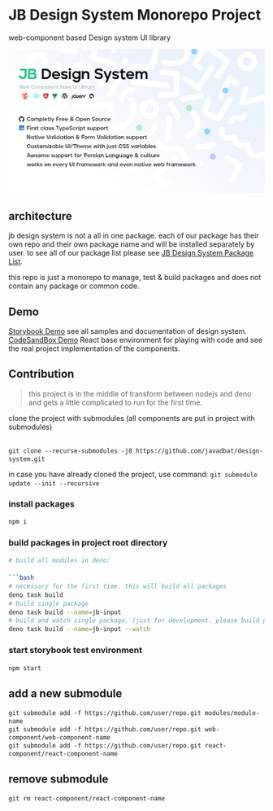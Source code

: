 # JB Design System Monorepo Project

web-component based Design system  UI library

![JB Design System](./public/images/banner-small.jpg)

## architecture

jb design system is not a all in one package. each of our package has their own repo and their own package name and will be installed separately by user.
to see all of our package list please see [JB Design System Package List](https://javadbat.github.io/design-system/?path=/docs/general-package-list--docs).

this repo is just a monorepo to manage, test & build packages and does not contain any package or common code.

## Demo

[Storybook Demo](https://javadbat.github.io/design-system/?path=/docs/getting-started-introduction--docs) see all samples and documentation of design system.    
[CodeSandBox Demo](https://codesandbox.io/p/sandbox/jb-design-system-3f63dj) React base environment for playing with code and see the real project implementation of the components. 

## Contribution

>this project is in the middle of transform between nodejs and deno and gets a little complicated to run for the first time.

clone the project with submodules (all components are put in project with submodules)

```git

git clone --recurse-submodules -j8 https://github.com/javadbat/design-system.git

```

in case you have already cloned the project, use command: `git submodule update --init --recursive`

### install packages

```bash
npm i
```

### build packages in project root directory

```bash
# build all modules in deno:

```bash
# necessary for the first time. this will build all packages 
deno task build
# build single package
deno task build --name=jb-input
# build and watch single package. (just for development. please build package without watch before publishing it)
deno task build --name=jb-input --watch
```

### start storybook test environment

```bash
npm start
```
## add a new submodule

```terminal
git submodule add -f https://github.com/user/repo.git modules/module-name 
git submodule add -f https://github.com/user/repo.git web-component/web-component-name 
git submodule add -f https://github.com/user/repo.git react-component/react-component-name 
```
## remove submodule

```terminal
git rm react-component/react-component-name
```
